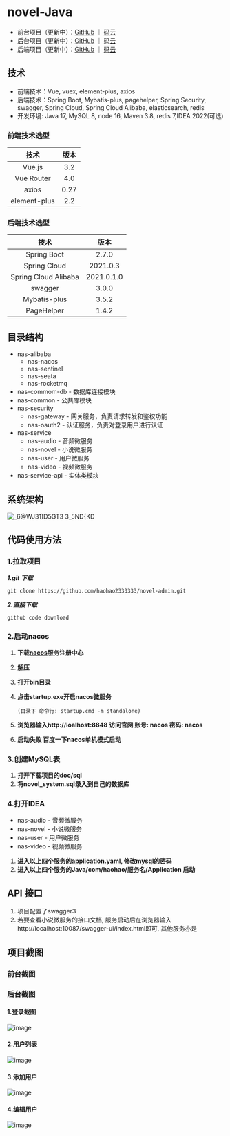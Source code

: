 # novel-Java

- 前台项目（更新中）：[GitHub](https://github.com/haohao2333333/novel-vue) ｜ [码云]()
- 后台项目（更新中）：[GitHub](https://github.com/haohao2333333/novel-admin) ｜ [码云]()
- 后端项目（更新中）：[GitHub](https://github.com/haohao2333333/novel-Java) ｜ [码云]()

## 技术

- 前端技术：Vue, vuex, element-plus, axios
- 后端技术：Spring Boot, Mybatis-plus, pagehelper, Spring Security, swagger, Spring Cloud, Spring Cloud Alibaba, elasticsearch, redis
- 开发环境: Java 17, MySQL 8, node 16, Maven 3.8, redis 7,IDEA 2022(可选)

### 前端技术选型

|     技术     | 版本 |
| :----------: | :--: |
|    Vue.js    | 3.2  |
|  Vue Router  | 4.0  |
|    axios     | 0.27 |
| element-plus | 2.2  |

### 后端技术选型

|         技术         |    版本    |
| :------------------: | :--------: |
|     Spring Boot      |   2.7.0    |
|     Spring Cloud     |  2021.0.3  |
| Spring Cloud Alibaba | 2021.0.1.0 |
|       swagger        |   3.0.0    |
|     Mybatis-plus     |   3.5.2    |
|      PageHelper      |   1.4.2    |

## 目录结构

- nas-alibaba
  - nas-nacos
  - nas-sentinel
  - nas-seata
  - nas-rocketmq
- nas-commom-db - 数据库连接模块
- nas-common - 公共库模块
- nas-security
  - nas-gateway - 网关服务，负责请求转发和鉴权功能
  - nas-oauth2 - 认证服务，负责对登录用户进行认证
- nas-service
  - nas-audio - 音频微服务
  - nas-novel - 小说微服务
  - nas-user - 用户微服务
  - nas-video - 视频微服务
- nas-service-api - 实体类模块

## 系统架构
![_6@WJ31)D5GT3 3_5ND{KD](https://user-images.githubusercontent.com/117864397/203068118-55d7353f-7913-4966-8faa-738107c690ee.png)

## 代码使用方法

### 1.拉取项目

***1.git 下载***

```
git clone https://github.com/haohao2333333/novel-admin.git
```

***2.直接下载***

```
github code download
```

### 2.启动nacos

1. **下载[nacos](https://github.com/alibaba/nacos/releases/tag/2.1.2)服务注册中心**

2. **解压**

3. **打开bin目录**

4. **点击startup.exe开启nacos微服务** 

   ```
   (目录下 命令行: startup.cmd -m standalone)
   ```

5. **浏览器输入http://loalhost:8848 访问官网 账号: nacos 密码: nacos**

6. **启动失败 百度一下nacos单机模式启动**

### 3.创建MySQL表

1. **打开下载项目的doc/sql**
2. **将novel_system.sql录入到自己的数据库**

### 4.打开IDEA

- nas-audio - 音频微服务
- nas-novel - 小说微服务
- nas-user - 用户微服务
- nas-video - 视频微服务

1. **进入以上四个服务的application.yaml, 修改mysql的密码**
2. **进入以上四个服务的Java/com/haohao/服务名/Application 启动**

## API 接口

1. 项目配置了swagger3
2. 若要查看小说微服务的接口文档, 服务启动后在浏览器输入http://localhost:10087/swagger-ui/index.html即可, 其他服务亦是
## 项目截图

### 前台截图

### 后台截图

#### 1.登录截图
![image](https://user-images.githubusercontent.com/117864397/202909250-8058ec2c-b476-4109-b07f-4e627ae30972.png)
#### 2.用户列表
![image](https://user-images.githubusercontent.com/117864397/202909396-d500ebf9-0bb6-4f2a-ae0d-da6fe84da321.png)
#### 3.添加用户
![image](https://user-images.githubusercontent.com/117864397/202909575-e2b32cd4-2be5-4036-9af0-a9fddafc1391.png)
#### 4.编辑用户
![image](https://user-images.githubusercontent.com/117864397/202909715-2ab7cd15-b8cc-4546-bc25-d1ab25e8d088.png)
